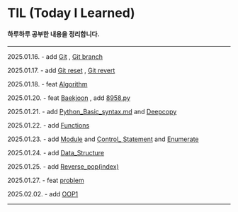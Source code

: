 # TIL (Today I Learned)

#### 하루하루 공부한 내용을 정리합니다.
---
2025.01.16. - add [Git](/TIL/Git/Git.md) , [Git branch](/TIL/Git/GitBranch.md)

2025.01.17. - add [Git reset](/TIL/Git/GitReset.md) , [Git revert](/TIL/Git/GitRevert.md)

2025.01.18. - feat [Algorithm](/Algorithm/)

2025.01.20. - feat [Baekjoon](/Algorithm/Baekjoon/) , add [8958.py](/Algorithm/Baekjoon/Python/8958.py)

2025.01.21. - add [Python_Basic_syntax.md](/TIL/Python/Python_Basic_syntax.md) and [Deepcopy](/TIL/Python/Deepcopy.md)

2025.01.22. - add [Functions](/TIL/Python/Functions.md)

2025.01.23. - add [Module](/TIL/Python/Module.md) and [Control_ Statement](/TIL/Python/Control_Statement.md)
and [Enumerate](/TIL/Python/Enumerate.md)

2025.01.24. - add [Data_Structure](/TIL/Python/Data_Structure.md)

2025.01.25. - add [Reverse_pop(index)](/TIL/Python/Reverse_pop(index).md)

2025.01.27. - feat [problem](/TIL/Python/problem/)

2025.02.02. - add [OOP1](/TIL/Python/oop1.md)

---